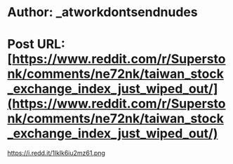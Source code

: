 # Author: _atworkdontsendnudes
# Post URL: [https://www.reddit.com/r/Superstonk/comments/ne72nk/taiwan_stock_exchange_index_just_wiped_out/](https://www.reddit.com/r/Superstonk/comments/ne72nk/taiwan_stock_exchange_index_just_wiped_out/)


https://i.redd.it/1lklk6iu2mz61.png